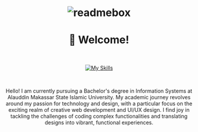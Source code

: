 <h1 align="center">

![readmebox](https://github.com/AsrulHidayat/AsrulHidayat/assets/136725199/e01fff48-6a4b-40e8-a048-dd3d8b448917)

</h1>

<h1 align="center">👋 Welcome!</h1>
<div align="center">
<br>

[![My Skills](https://skillicons.dev/icons?i=figma,html,css,js)](https://skillicons.dev)

<br>
</div>
<p align="center"> Hello! I am currently pursuing a Bachelor's degree in Information Systems at Alauddin Makassar State Islamic University. My academic journey revolves around my passion for technology and design, with a particular focus on the exciting realm of creative web development and UI/UX design. I find joy in tackling the challenges of coding complex functionalities and translating designs into vibrant, functional experiences.</p>
<br><br>







